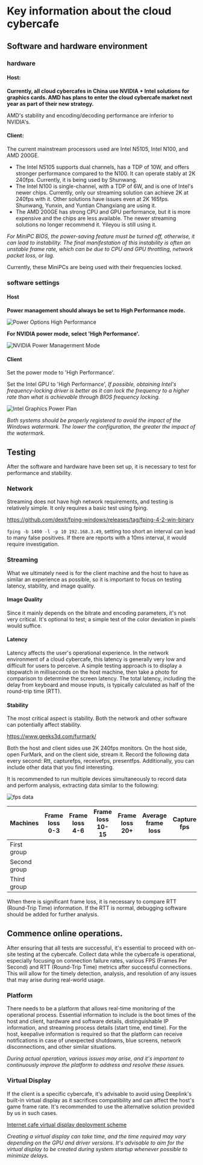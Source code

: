 # Key information about the cloud cybercafe

## Software and hardware environment

### hardware

#### Host: 

**Currently, all cloud cybercafes in China use NVIDIA + Intel solutions for graphics cards. AMD has plans to enter the cloud cybercafe market next year as part of their new strategy.**

AMD's stability and encoding/decoding performance are inferior to NVIDIA's.

#### Client: 

The current mainstream processors used are Intel N5105, Intel N100, and AMD 200GE.

- The Intel N5105 supports dual channels, has a TDP of 10W, and offers stronger performance compared to the N100. It can operate stably at 2K 240fps. Currently, it is being used by Shunwang.
- The Intel N100 is single-channel, with a TDP of 6W, and is one of Intel's newer chips. Currently, only our streaming solution can achieve 2K at 240fps with it. Other solutions have issues even at 2K 165fps. Shunwang, Yunxin, and Yuntian Changxiang are using it.
- The AMD 200GE has strong CPU and GPU performance, but it is more expensive and the chips are less available. The newer streaming solutions no longer recommend it. Yileyou is still using it.

*For MiniPC BIOS, the power-saving feature must be turned off, otherwise, it can lead to instability. The final manifestation of this instability is often an unstable frame rate, which can be due to CPU and GPU throttling, network packet loss, or lag.*

Currently, these MiniPCs are being used with their frequencies locked.

### software settings

#### Host

**Power management should always be set to High Performance mode.**

![Power Options High Performance](../assets/power_options.png)

**For NVIDIA power mode, select 'High Performance'.**

![NVIDIA Power Managerment Mode](../assets/nvidia_power_mode.png)

#### Client

Set the power mode to 'High Performance'.

Set the Intel GPU to 'High Performance', *If possible, obtaining Intel's frequency-locking driver is better as it can lock the frequency to a higher rate than what is achievable through BIOS frequency locking.*

![Intel Graphics Power Plan](../assets/intel_graphic_power_plan.png)

*Both systems should be properly registered to avoid the impact of the Windows watermark. The lower the configuration, the greater the impact of the watermark.*

## Testing

After the software and hardware have been set up, it is necessary to test for performance and stability.

### Network

Streaming does not have high network requirements, and testing is relatively simple. It only requires a basic test using fping.

<https://github.com/dexit/fping-windows/releases/tag/fping-4-2-win-binary>

`fping -b 1400 -l -p 10 192.168.3.49`, setting too short an interval can lead to many false positives. If there are reports with a 10ms interval, it would require investigation.

### Streaming

What we ultimately need is for the client machine and the host to have as similar an experience as possible, so it is important to focus on testing latency, stability, and image quality.

#### Image Quality

Since it mainly depends on the bitrate and encoding parameters, it's not very critical. It's optional to test; a simple test of the color deviation in pixels would suffice.

#### Latency

Latency affects the user's operational experience. In the network environment of a cloud cybercafe, this latency is generally very low and difficult for users to perceive. A simple testing approach is to display a stopwatch in milliseconds on the host machine, then take a photo for comparison to determine the screen latency. The total latency, including the delay from keyboard and mouse inputs, is typically calculated as half of the round-trip time (RTT).
  
#### Stability

The most critical aspect is stability. Both the network and other software can potentially affect stability.

<https://www.geeks3d.com/furmark/>


Both the host and client sides use 2K 240fps monitors. On the host side, open FurMark, and on the client side, stream it. Record the following data every second: Rtt, capturefps, receivefps, presentfps. Additionally, you can include other data that you find interesting.

It is recommended to run multiple devices simultaneously to record data and perform analysis, extracting data similar to the following:

![fps data](../assets/fps_data.png)

| Machines | Frame loss 0-3 | Frame loss 4-6 | Frame loss 10-15 | Frame loss 20+ | Average frame loss | Capture fps | Receive fps |
| ---- | ---- | ---- | ---- | ---- | ---- | ---- | ---- |
| First group |  |  |  |  |  |  |  |
| Second group |  |  |  |  |  |  |  |
| Third group |  |  |  |  |  |  |  |

When there is significant frame loss, it is necessary to compare RTT (Round-Trip Time) information. If the RTT is normal, debugging software should be added for further analysis.

## Commence online operations.

After ensuring that all tests are successful, it's essential to proceed with on-site testing at the cybercafe. Collect data while the cybercafe is operational, especially focusing on connection failure rates, various FPS (Frames Per Second) and RTT (Round-Trip Time) metrics after successful connections. This will allow for the timely detection, analysis, and resolution of any issues that may arise during real-world usage.
  
### Platform

There needs to be a platform that allows real-time monitoring of the operational process. Essential information to include is the boot times of the host and client, hardware and software details, distinguishable IP information, and streaming process details (start time, end time). For the host, keepalive information is required so that the platform can receive notifications in case of unexpected shutdowns, blue screens, network disconnections, and other similar situations.

*During actual operation, various issues may arise, and it's important to continuously improve the platform to address and resolve these issues.*

### Virtual Display

If the client is a specific cybercafe, it's advisable to avoid using Deeplink's built-in virtual display as it sacrifices compatibility and can affect the host's game frame rate. It's recommended to use the alternative solution provided by us in such cases.

[Internet cafe virtual display deployment scheme](./internet_cafe_virtual_display_deployment_scheme.md)

*Creating a virtual display can take time, and the time required may vary depending on the GPU and driver versions. It's advisable to aim for the virtual display to be created during system startup whenever possible to minimize delays.*
